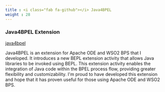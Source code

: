 ```yaml
---
title : <i class="fab fa-github"></i> Java4BPEL
weight : 28
---
```


### Java4BPEL Extension

<i class="fab fa-github mr-1"></i> [java4bpel](https://github.com/hasithaa/java4bpel)<br/>

Java4BPEL is an extension for Apache ODE and WSO2 BPS that I developed. It introduces a new BEPL extension activity that allows Java libraries to be invoked using BEPL. This extension activity enables the integration of Java code within the BPEL process flow, providing greater flexibility and customizability. I'm proud to have developed this extension and hope that it has proven useful for those using Apache ODE and WSO2 BPS.
